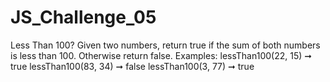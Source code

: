 # JS_Challenge_05

Less Than 100?
Given two numbers, return true if the sum of 
both numbers is less than 100. Otherwise return false.
Examples:
lessThan100(22, 15) ➞ true
lessThan100(83, 34) ➞ false
lessThan100(3, 77) ➞ true 
